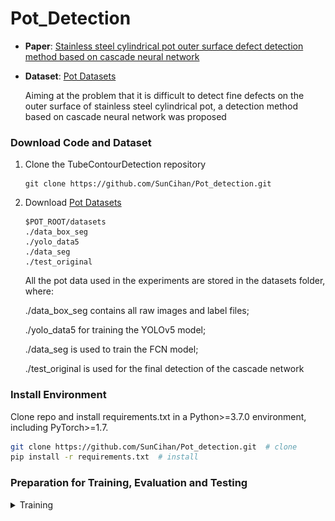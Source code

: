 # Pot_Detection

 - **Paper**: [Stainless steel cylindrical pot outer surface defect detection method based on cascade neural network](***)
 - **Dataset**: [Pot Datasets](https://drive.google.com/file/d/1e35vI2heuz3JZW03aDpnIzq6mybACJW3/view?usp=drive_link)

    Aiming at the problem that it is difficult to detect fine defects on the outer surface of stainless steel cylindrical pot, a detection method based on cascade neural network was proposed

### Download Code and Dataset

1. Clone the TubeContourDetection repository
    ```Shell
    git clone https://github.com/SunCihan/Pot_detection.git
    ```

2. Download [Pot Datasets](https://drive.google.com/file/d/1e35vI2heuz3JZW03aDpnIzq6mybACJW3/view?usp=drive_link)
    ```Shell
    $POT_ROOT/datasets
   ./data_box_seg
   ./yolo_data5
   ./data_seg
   ./test_original
    ```
   All the pot data used in the experiments are stored in the datasets folder, where:

   ./data_box_seg contains all raw images and label files;

   ./yolo_data5 for training the YOLOv5 model;

   ./data_seg is used to train the FCN model;

   ./test_original is used for the final detection of the cascade network

[//]: # (    The METCD contains multi-exposure &#40;ME&#41; images of 72 different scenes constructed with tubes, 30 of them are used for FCN training &#40;train set&#41;, 10 of them are used for evaluation &#40;validation set&#41;, and the rest are used for additional testing &#40;test set&#41;.)

[//]: # (    )
[//]: # (    Each sample of this dataset contains 9 images collected at different exposure times, the corresponding HDR image and tube contour labels with different widths.)

[//]: # (    )
[//]: # (    ![image]&#40;https://github.com/chexqi/Tube_Contour_Detection/blob/master/A_sequence_of_tube_ME_images.jpg&#41;)

[//]: # (    )
[//]: # (    ![image]&#40;https://github.com/chexqi/Tube_Contour_Detection/blob/master/HDR_image_and_labels.jpg&#41;)
    
[//]: # (3. Pre-trained model can alse be [downloaded]&#40;https://drive.google.com/file/d/1YGyoxAHBpFO6YnNNlwvqitJu_NDmrzHi/view?usp=sharing&#41; directly for validation or testing.)

### Install Environment
Clone repo and install requirements.txt in a Python>=3.7.0 environment, including PyTorch>=1.7.
   ```bash
   git clone https://github.com/SunCihan/Pot_detection.git  # clone
   pip install -r requirements.txt  # install
   ```

[//]: # (    python              3.6.7)

[//]: # (    opencv-python       3.4.3.18   )

[//]: # (    torch               1.4.0                 )

[//]: # (    torchsummary        1.5.1                 )

[//]: # (    torchvision         0.5.0                 )

[//]: # (    Some other libraries &#40;find what you miss when running the code.&#41;)
    
### Preparation for Training, Evaluation and Testing
<details>
<summary>Training</summary>

1. Training  a YOLO model by running python train.py on the./yolo_data5 dataset
    ```Shell
   python train.py --data coco.yaml --epochs 300 --weights '' --cfg yolov5s.yaml  --batch-size 128
    ```
2. 2023.06.16Unet_seg is the FCN model code, run _01TrainMain.py under the./data_seg dataset to train an FCN model
    ```Shell
   python _01TrainMain.py
    ```

2. Validation
    ```Shell
    $TCD_ROOT python _20ValiMain.py
    ```
    Evaluation with `TCD_ROOT/METCD/Val`. We employ three evaluation metrics: 
    
    (1) Mean average precision (mAP), the higher the better.
     
    (2) Maximum F-measure at optimal dataset scale (MF-ODS), the higher the better.
     
    (3) Dilate inaccuracy at optimal dataset scale (DIA-ODS), the lower the better.
    
<details>
<summary>Testing</summary>

1.  Results of the object detection model
    ```Shell
    python detect.py --save-txt --save-conf
    ```
    Evaluation with `POT_ROOT/yolo_data5/images/test`. The following is a partial presentation of the pots object detection results.

<img alt="image" height="10" src="https://github.com/SunCihan/Pot_detection/blob/main/Object%20Detection.jpg" width="10"/>

2.  Results of the FCN segmentation model
    ```Shell
    python _40TestMain.py
    ```
    Evaluation with `POT_ROOT/data_seg/test`. The following is a partial presentation of the pots segmentation results.

<img alt="image" height="10" src="https://github.com/SunCihan/Pot_detection/blob/main/Segmentation.jpg" width="10"/>

3.  Detection results of the cascade structure
    ```Shell
    python _01CXQ_main.py
    ```
    Evaluation with `POT_ROOT/test_original`. The following is a partial presentation of the pots Cascade prediction.

![image](https://github.com/SunCihan/Pot_detection/blob/main/Cascade%20prediction.jpg)

### License

This code and METCD is released under the MIT License (refer to the LICENSE file for details).


### Citing

If you find this code or METCD useful in your research, please consider citing:

    @article{TubeContourDetection_METCD,
        Author = {Xiaoqi Cheng, Junhua Sun, Fuqiang Zhou},
        Title = {A fully convolutional network for tube contour detection via multi-exposure images},
        Journal = {Submitted to Expert Systems with Applications},
        Year = {2020.**}
    }

